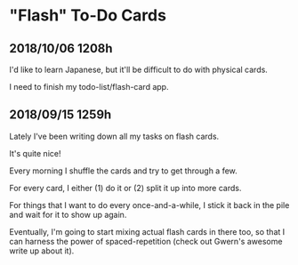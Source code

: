 
# "Flash" To-Do Cards

## 2018/10/06 1208h

I'd like to learn Japanese, but it'll be difficult to do with physical cards.

I need to finish my todo-list/flash-card app.

## 2018/09/15 1259h

Lately I've been writing down all my tasks on flash cards.

It's quite nice!

Every morning I shuffle the cards and try to get through a few.

For every card, I either (1) do it or (2) split it up into more cards.

For things that I want to do every once-and-a-while, I stick it back in the pile and wait for it to show up again.

Eventually, I'm going to start mixing actual flash cards in there too, so that I can harness the power of spaced-repetition (check out Gwern's awesome write up about it).


